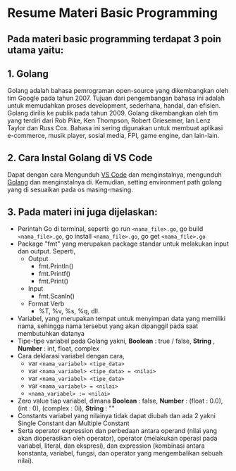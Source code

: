 # **Resume Materi Basic Programming**

## **Pada materi basic programming terdapat 3 poin utama yaitu:**

## **1. Golang**

Golang adalah bahasa pemrograman open-source yang dikembangkan oleh tim Google pada tahun 2007. Tujuan dari pengembangan bahasa ini adalah untuk memudahkan proses development, sederhana, handal, dan efisien. Golang dirilis ke publik pada tahun 2009. Golang dikembangkan oleh tim yang terdiri dari Rob Pike, Ken Thompson, Robert Griesemer, Ian Lenz Taylor dan Russ Cox. Bahasa ini sering digunakan untuk membuat aplikasi e-commerce, musik player, sosial media, FPI, game engine, dan lain-lain.

## **2. Cara Instal Golang di VS Code**

Dapat dengan cara Mengunduh [VS Code](https://code.visualstudio.com/download) dan menginstalnya, mengunduh [Golang](https://go.dev/dl/) dan menginstalnya di. Kemudian, setting environment path golang yang di sesuaikan pada os masing-masing.

## 3. **Pada materi ini juga dijelaskan**:

- Perintah Go di terminal, seperti: go run `<nama_file>.go`, go build `<nama_file>.go`, go install `<nama_file>.go`, go get `<nama_file>.go`
- Package "fmt" yang merupakan package standar untuk melakukan input dan output. Seperti,
  - Output
    - fmt.Println()
    - fmt.Printf()
    - fmt.Print()
  - Input
    - fmt.Scanln()
  - Format Verb
    - %T, %v, %s, %q, dll.
- Variabel, yang merupakan tempat untuk menyimpan data yang memiliki nama, sehingga nama tersebut yang akan dipanggil pada saat membutuhkan datanya
- Tipe-tipe variabel pada Golang yakni, **Boolean** : true / false, **String** , **Number** : int, float, complex
- Cara deklarasi variabel dengan cara,
  - var `<nama_variabel> <tipe_data>`
  - var `<nama_variabel> <tipe_data> = <nilai>`
  - var `<nama_variabel> <tipe_data>`
  - var `<nama_variabel> = <nilai>`
  - `<nama_variabel> := <nilai>`
- Zero value tiap variabel, dimana **Boolean** : false, **Number** : (float : 0.0), (int : 0), (complex : 0i), **String** : ""
- Constants variabel yang nilainya tidak dapat diubah dan ada 2 yakni Single Constant dan Multiple Constant
- Serta operator expression dan perbedaan antara operand (nilai yang akan dioperasikan oleh operator), operator (melakukan operasi pada variabel, literal, dan ekspresi), dan expression (kombinasi antara konstanta, variabel, fungsi, dan operator yang mengembalikan sebuah nilai).
